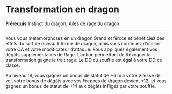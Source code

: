 # Transformation en dragon

<p><strong>Prérequis</strong> Instinct du dragon, Ailes de rage du dragon</p>
<hr>
<p>Vous vous métamorphosez en un dragon Grand et féroce et bénéficiez des effets du sort de niveau 6 forme de dragon, mais vous continuez d’utiliser votre CA et votre modificateur d’attaque. Vous appliquez également vos dégâts supplémentaires de Rage. L’action permettant de Révoquer la transformation gagne le trait rage. Le DD du souffle est égal à votre DD de classe.</p>
<p>Au niveau 18, vous gagnez un bonus de statut de +6 m à votre Vitesse de vol, votre bonus de dégâts avec vos Frappes de dragon devient +12, et vous gagnez un bonus de statut de +14 aux dégâts infligés par votre souffle.</p>